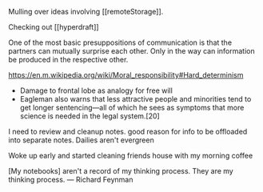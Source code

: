 Mulling over ideas involving [[remoteStorage]]. 

Checking out [[hyperdraft]]

One of the most basic presuppositions of communication is that the partners can mutually surprise each other. Only in the way can information be produced in the respective other.

https://en.m.wikipedia.org/wiki/Moral_responsibility#Hard_determinism
-	Damage to frontal lobe as analogy for free will
-	Eagleman also warns that less attractive people and minorities tend to get longer sentencing—all of which he sees as symptoms that more science is needed in the legal system.[20]

I need to review and cleanup notes. good reason for info to be offloaded into separate notes. Dailies aren't evergreen

Woke up early and started cleaning friends house with my morning coffee

[My notebooks] aren't a record of my thinking process. They are my thinking process.
— Richard Feynman